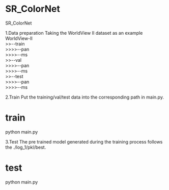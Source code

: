 # SR_ColorNet
SR_ColorNet

1.Data preparation
Taking the WorldView II dataset as an example WorldView-II  
    >>--train  
        >>>>--pan  
        >>>>--ms  
    >>--val  
        >>>>--pan  
        >>>>--ms  
    >>--test  
        >>>>--pan  
        >>>>--ms  

2.Train
Put the training/val/test data into the corresponding path in main.py.
# train
python main.py

3.Test
The pre trained model generated during the training process follows the ./log_1/pkl/best. 
# test
python main.py

